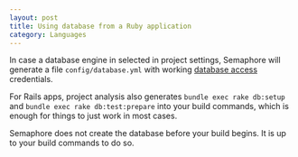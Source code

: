 ```yaml
---
layout: post
title: Using database from a Ruby application
category: Languages
---
```


In case a database engine in selected in project settings, Semaphore will generate a file `config/database.yml` with working [database access](/docs/database-access.html) credentials.

For Rails apps, project analysis also generates `bundle exec rake db:setup` and `bundle exec rake db:test:prepare` into your build commands, which is enough for things to just work in most cases.

Semaphore does not create the database before your build begins. It is up to your build commands to do so.
